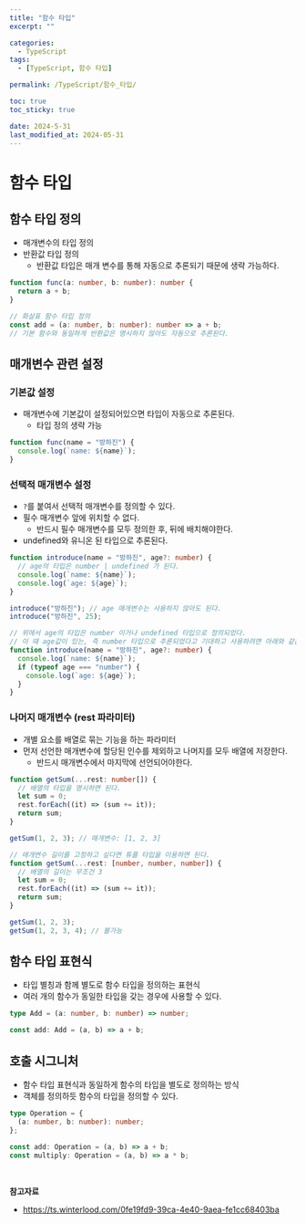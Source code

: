 ```yaml
---
title: "함수 타입"
excerpt: ""

categories:
  - TypeScript
tags:
  - [TypeScript, 함수 타입]

permalink: /TypeScript/함수_타입/

toc: true
toc_sticky: true

date: 2024-5-31
last_modified_at: 2024-05-31
---
```


# 함수 타입

## 함수 타입 정의

- 매개변수의 타입 정의
- 반환값 타입 정의
  - 반환값 타입은 매개 변수를 통해 자동으로 추론되기 때문에 생략 가능하다.

```ts
function func(a: number, b: number): number {
  return a + b;
}

// 화살표 함수 타입 정의
const add = (a: number, b: number): number => a + b;
// 기본 함수와 동일하게 반환값은 명시하지 않아도 자동으로 추론된다.
```

## 매개변수 관련 설정

### 기본값 설정

- 매개변수에 기본값이 설정되어있으면 타입이 자동으로 추론된다.
  - 타입 정의 생략 가능

```ts
function func(name = "방하진") {
  console.log(`name: ${name}`);
}
```

### 선택적 매개변수 설정

- `?`를 붙여서 선택적 매개변수를 정의할 수 있다.
- 필수 매개변수 앞에 위치할 수 없다.
  - 반드시 필수 매개변수를 모두 정의한 후, 뒤에 배치해야한다.
- undefined와 유니온 된 타입으로 추론된다.

```ts
function introduce(name = "방하진", age?: number) {
  // age의 타입은 number | undefined 가 된다.
  console.log(`name: ${name}`);
  console.log(`age: ${age}`);
}

introduce("방하진"); // age 매개변수는 사용하지 않아도 된다.
introduce("방하진", 25);

// 위에서 age의 타입은 number 이거나 undefined 타입으로 정의되었다.
// 이 때 age값이 있는, 즉 number 타입으로 추론되었다고 기대하고 사용하려면 아래와 같은 타입 좁히기가 필요하다.
function introduce(name = "방하진", age?: number) {
  console.log(`name: ${name}`);
  if (typeof age === "number") {
    console.log(`age: ${age}`);
  }
}
```

### 나머지 매개변수 (rest 파라미터)

- 개별 요소를 배열로 묶는 기능을 하는 파라미터
- 먼저 선언한 매개변수에 할당된 인수를 제외하고 나머지를 모두 배열에 저장한다.
  - 반드시 매개변수에서 마지막에 선언되어야한다.

```ts
function getSum(...rest: number[]) {
  // 배열의 타입을 명시하면 된다.
  let sum = 0;
  rest.forEach((it) => (sum += it));
  return sum;
}

getSum(1, 2, 3); // 매개변수: [1, 2, 3]

// 매개변수 길이를 고정하고 싶다면 튜플 타입을 이용하면 된다.
function getSum(...rest: [number, number, number]) {
  // 배열의 길이는 무조건 3
  let sum = 0;
  rest.forEach((it) => (sum += it));
  return sum;
}

getSum(1, 2, 3);
getSum(1, 2, 3, 4); // 불가능
```

## 함수 타입 표현식

- 타입 별칭과 함께 별도로 함수 타입을 정의하는 표현식
- 여러 개의 함수가 동일한 타입을 갖는 경우에 사용할 수 있다.

```ts
type Add = (a: number, b: number) => number;

const add: Add = (a, b) => a + b;
```

## 호출 시그니처

- 함수 타입 표현식과 동일하게 함수의 타입을 별도로 정의하는 방식
- 객체를 정의하듯 함수의 타입을 정의할 수 있다.

```ts
type Operation = {
  (a: number, b: number): number;
};

const add: Operation = (a, b) => a + b;
const multiply: Operation = (a, b) => a * b;
```

<br/>

**참고자료**

- https://ts.winterlood.com/0fe19fd9-39ca-4e40-9aea-fe1cc68403ba
